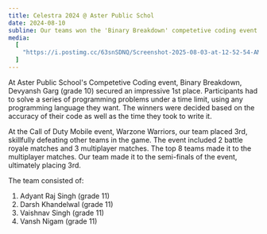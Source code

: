 ```yaml
---
title: Celestra 2024 @ Aster Public Schol
date: 2024-08-10
subline: Our teams won the 'Binary Breakdown' competetive coding event and placed 3rd in the 'Warzone Warrior' Call of Duty Mobile event
media:
  [
    "https://i.postimg.cc/63snSDNQ/Screenshot-2025-08-03-at-12-52-54-AM.png",
  ]
---
```


At Aster Public School's Competetive Coding event, Binary Breakdown, Devyansh Garg (grade 10) secured an impressive 1st place. Participants had to solve a series of programming problems under a time limit, using any programming language they want. The winners were decided based on the accuracy of their code as well as the time they took to write it. 

At the Call of Duty Mobile event, Warzone Warriors, our team placed 3rd, skillfully defeating other teams in the game. The event included 2 battle royale matches and 3 multiplayer matches. The top 8 teams made it to the multiplayer matches. Our team made it to the semi-finals of the event, ultimately placing 3rd.

The team consisted of:

1. Adyant Raj Singh (grade 11)
2. Darsh Khandelwal (grade 11)
3. Vaishnav Singh (grade 11)
4. Vansh Nigam (grade 11)
